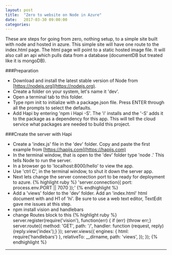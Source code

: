 ```yaml
---
layout: post
title:  "Zero to website on Node in Azure"
date:   2017-03-30 09:00:00
categories:
---
```


These are steps for going from zero, nothing setup, to a simple site built with node and hosted in azure. This simple site will have one route to the index.html page. The html page will point to a static hosted image file. It will also call an api which pulls data from a database (documentDB but treated like it is mongoDB).

###Preparation

- Download and install the latest stable version of Node from [https://nodejs.org](https://nodejs.org).
- Create a folder on your system, let's name it 'dev'.
- Open a terminal tab to this folder.
- Type npm init to initialize with a package.json file. Press ENTER through all the prompts to select the defaults.
- Add Hapi by entering 'npm i Hapi -S'. The 'i' installs and the '-S' adds it to the package as a dependency for this app. This will tell the cloud service what packages are needed to build this project.

###Create the server with Hapi

- Create a 'index.js' file in the 'dev' folder. Copy and paste the first example from [https://hapijs.com](https://hapijs.com)
- In the terminal window, that is open to the 'dev' folder type 'node .' This tells Node to run the server.
- In a browser go to 'localhost:8000/hello' to view the app.
- Use 'ctrl C', in the terminal window, to shut it down the server app.
- Next lets change the server connection port to be ready for deployment to azure.
{% highlight ruby %}
'server.connection({ port: process.env.PORT || 7070 });'
{% endhighlight %}
- Add a 'views' folder to the 'dev' folder. Add an 'index.html' html document with and H1 of 'hi'. Be sure to use a web text editor, TextEdit gave me issues at this step.
- npm install vision and handlebars
- change Routes block to this
{% highlight ruby %}
  server.register(require('vision'), function(err) {
      if (err) {throw err;}
      server.route({
          method: 'GET',
          path: '/',
          handler: function (request, reply) {reply.view('index');}
      });
      server.views({
          engines: { html: require('handlebars') },
          relativeTo: __dirname,
          path: 'views',
      });
  });
{% endhighlight %}


---

<!-- Comments can happen here: [/blog/issues/16](https://github.com/getsetbro/blog/issues/16) -->
